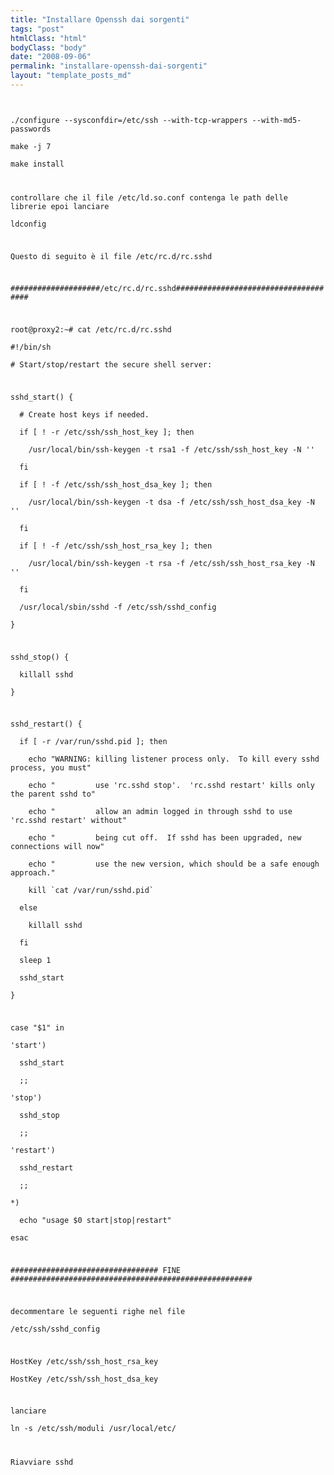 ```yaml
---
title: "Installare Openssh dai sorgenti"
tags: "post"
htmlClass: "html"
bodyClass: "body"
date: "2008-09-06"
permalink: "installare-openssh-dai-sorgenti"
layout: "template_posts_md"
---
```

<p><code><br />
./configure --sysconfdir=/etc/ssh --with-tcp-wrappers --with-md5-passwords<br />
make -j 7<br />
make install</p>
<p>controllare che il file /etc/ld.so.conf contenga le path delle librerie epoi lanciare<br />
ldconfig</p>
<p>Questo di seguito è il file /etc/rc.d/rc.sshd</p>
<p>####################/etc/rc.d/rc.sshd#####################################</p>
<p>root@proxy2:~# cat /etc/rc.d/rc.sshd<br />
#!/bin/sh<br />
# Start/stop/restart the secure shell server:</p>
<p>sshd_start() {<br />
  # Create host keys if needed.<br />
  if [ ! -r /etc/ssh/ssh_host_key ]; then<br />
    /usr/local/bin/ssh-keygen -t rsa1 -f /etc/ssh/ssh_host_key -N ''<br />
  fi<br />
  if [ ! -f /etc/ssh/ssh_host_dsa_key ]; then<br />
    /usr/local/bin/ssh-keygen -t dsa -f /etc/ssh/ssh_host_dsa_key -N ''<br />
  fi<br />
  if [ ! -f /etc/ssh/ssh_host_rsa_key ]; then<br />
    /usr/local/bin/ssh-keygen -t rsa -f /etc/ssh/ssh_host_rsa_key -N ''<br />
  fi<br />
  /usr/local/sbin/sshd -f /etc/ssh/sshd_config<br />
}</p>
<p>sshd_stop() {<br />
  killall sshd<br />
}</p>
<p>sshd_restart() {<br />
  if [ -r /var/run/sshd.pid ]; then<br />
    echo "WARNING: killing listener process only.  To kill every sshd process, you must"<br />
    echo "         use 'rc.sshd stop'.  'rc.sshd restart' kills only the parent sshd to"<br />
    echo "         allow an admin logged in through sshd to use 'rc.sshd restart' without"<br />
    echo "         being cut off.  If sshd has been upgraded, new connections will now"<br />
    echo "         use the new version, which should be a safe enough approach."<br />
    kill `cat /var/run/sshd.pid`<br />
  else<br />
    killall sshd<br />
  fi<br />
  sleep 1<br />
  sshd_start<br />
}</p>
<p>case "$1" in<br />
'start')<br />
  sshd_start<br />
  ;;<br />
'stop')<br />
  sshd_stop<br />
  ;;<br />
'restart')<br />
  sshd_restart<br />
  ;;<br />
*)<br />
  echo "usage $0 start|stop|restart"<br />
esac</p>
<p>################################# FINE ######################################################</p>
<p>decommentare le seguenti righe nel file<br />
/etc/ssh/sshd_config</p>
<p>HostKey /etc/ssh/ssh_host_rsa_key<br />
HostKey /etc/ssh/ssh_host_dsa_key</p>
<p>lanciare<br />
ln -s /etc/ssh/moduli /usr/local/etc/</p>
<p>Riavviare sshd<br />
</code></p>
